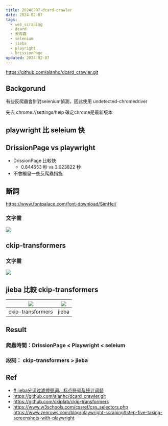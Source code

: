 ```yaml
---
title: 20240207-dcard-crawler
date: 2024-02-07
tags:
  - web_scraping
  - dcard
  - 反爬蟲
  - selenium
  - jieba
  - playright
  - DrissionPage
updated: 2024-02-07
---
```

https://github.com/alanhc/dcard_crawler.git

## Backgorund
有些反爬蟲會針對selenium偵測，因此使用 undetected-chromedriver

先去 chrome://settings/help 確定chrome是最新版本

## playwright 比 seleium 快

## DrissionPage vs playwright 
- DrissionPage 比較快
	- 0.844653 秒  vs 3.023822 秒
- 不會觸發一些反爬蟲措施

## 斷詞
https://www.fontpalace.com/font-download/SimHei/
### 文字雲
![](https://i.imgur.com/3nHi6Of.png)

## ckip-transformers


### 文字雲
![](https://i.imgur.com/O3dfcbd.png)

## jieba 比較 ckip-transformers
| ![](https://i.imgur.com/O3dfcbd.png) | ![](https://i.imgur.com/YnFXpM6.png)<br> |
| ---- | ---- |
| ckip-transformers | jieba |

## Result
### 爬蟲時間：DrissionPage < Playwright < seleium
### 段詞： ckip-transformers > jieba
## Ref
- [# jieba分词过滤停顿词、标点符号及统计词频](https://zhuanlan.zhihu.com/p/39437488)
- https://github.com/alanhc/dcard_crawler.git
- https://github.com/ckiplab/ckip-transformers
- https://www.w3schools.com/cssref/css_selectors.php
https://www.zenrows.com/blog/playwright-scraping#step-five-taking-screenshots-with-playwright